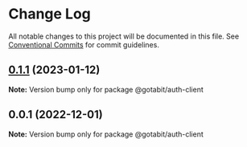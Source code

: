 # Change Log

All notable changes to this project will be documented in this file.
See [Conventional Commits](https://conventionalcommits.org) for commit guidelines.

## [0.1.1](https://github.com/gotabit/sdk-ts/compare/@gotabit/auth-client@0.1.0...@gotabit/auth-client@0.1.1) (2023-01-12)

**Note:** Version bump only for package @gotabit/auth-client

## 0.0.1 (2022-12-01)

**Note:** Version bump only for package @gotabit/auth-client

